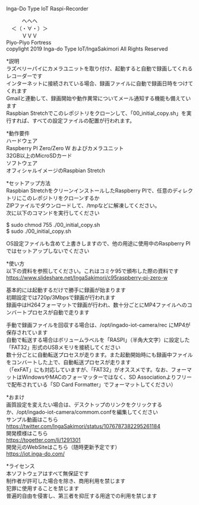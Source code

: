 Inga-Do Type IoT Raspi-Recorder

　　　ヘヘヘ  
　＜（・∀・）＞  
　　　ＶＶＶ  
 Piyo-Piyo Fortress  
copylight 2019 Inga-do Type IoT/IngaSakimori All Rights Reserved

*説明  
ラズベリーパイにカメラユニットを取り付け、起動すると自動で録画してくれるレコーダーです  
インターネットに接続されている場合、録画ファイルに自動で録画日時をつけてくれます  
Gmailと連動して、録画開始や動作異常についてメール通知する機能も備えています  
Raspbian Stretchでこのレポジトリをクローンして、「00_initial_copy.sh」を実行すれば、すべての設定ファイルの配置が行われます。  

*動作要件  
 ハードウェア  
  Raspberry PI Zero/Zero W およびカメラユニット  
  32GB以上のMicroSDカード  
 ソフトウェア  
  オフィシャルイメージのRaspbian Stretch  

*セットアップ方法  
Raspbian StretchをクリーンインストールしたRaspberry PIで、任意のディレクトリにこのレポジトリをクローンするか  
ZIPファイルでダウンロードして、/tmpなどに解凍してください。  
次に以下のコマンドを実行してください  

$ sudo chmod 755 ./00_initial_copy.sh  
$ sudo ./00_initial_copy.sh  

OS設定ファイルも含めて上書きしますので、他の用途に使用中のRaspberry PIではセットアップしないでください  

*使い方  
以下の資料を参照してください。これはコミケ95で頒布した際の資料です  
https://www.slideshare.net/IngaSakimori/c95raspberry-pi-zero-w  

基本的には起動するだけで勝手に録画が始まります  
初期設定では720p/3Mbpsで録画が行われます  
録画中はH264フォーマットで録画が行われ、数十分ごとにMP4ファイルへのコンバートプロセスが自動で走ります  

手動で録画ファイルを回収する場合は、/opt/ingado-iot-camera/rec にMP4が保存されています  
自動で転送する場合はボリュームラベルを「RASPI」（半角大文字）に設定した「FAT32」形式のUSBメモリを接続してください  
数十分ごとに自動転送プロセスが走ります。また起動開始時にも録画中ファイルをコンバートした上で、自動転送プロセスが走ります  
（「exFAT」にも対応していますが、「FAT32」がオススメです。なお、フォーマットはWindowsやMACのフォーマッターではなく、SD Associationよりフリーで配布されている「SD Card Formatter」でフォーマットしてください）  

*おまけ  
画質設定を変えたい場合は、デスクトップのリンクをクリックするか、/opt/ingado-iot-camera/commom.confを編集してください  
サンプル動画はこちら  
https://twitter.com/IngaSakimori/status/1076787382295261184  
開発模様はこちら  
https://togetter.com/li/1291301  
開発元のWebSiteはこちら（随時更新予定です）  
https://iot.inga-do.com/  

*ライセンス  
本ソフトウェアはすべて無保証です  
制作者が許可した場合を除き、商用利用を禁じます  
犯罪に使用することを禁じます  
普遍的自由を侵害し、第三者を抑圧する用途での利用を禁じます  

